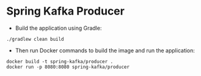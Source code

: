 # Spring Kafka Producer

- Build the application using Gradle:

```shell
./gradlew clean build
```

- Then run Docker commands to build the image and run the application:

```shell
docker build -t spring-kafka/producer .
docker run -p 8080:8080 spring-kafka/producer
```
